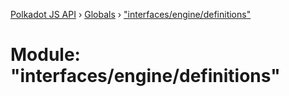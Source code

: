 [Polkadot JS API](../README.md) › [Globals](../globals.md) › ["interfaces/engine/definitions"](_interfaces_engine_definitions_.md)

# Module: "interfaces/engine/definitions"


